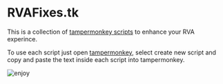 # RVAFixes.tk
This is a collection of [tampermonkey scripts](https://github.com/Binkers-Gaming/RVAFixes.tk/tree/main/Scripts) to enhance your RVA experince.

To use each script just open [tampermonkey](https://chrome.google.com/webstore/detail/tampermonkey/dhdgffkkebhmkfjojejmpbldmpobfkfo), select create new script and copy and paste the text inside each script into tampermonkey.

![enjoy](https://media.tenor.com/kFMJ0SGxEaIAAAAC/enjoy-toast.gif)

